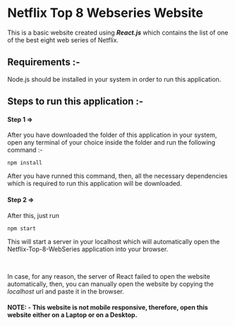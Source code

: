 # Netflix Top 8 Webseries Website

This is a basic website created using ***React.js*** which contains the list of one of the best eight web series of Netflix.

## Requirements :-
Node.js should be installed in your system in order to run this application.

## Steps to run this application :-
#### Step 1 =>
After you have downloaded the folder of this application in your system, open any terminal of your choice inside the folder and run the following command :-
```
npm install
```
After you have runned this command, then, all the necessary dependencies which is required to run this application will be downloaded.
#### Step 2 =>
After this, just run
```
npm start
```
This will start a server in your localhost which will automatically open the Netflix-Top-8-WebSeries application into your browser.

<br />

In case, for any reason, the server of React failed to open the website automatically, then, you can manually open the website by copying the *localhost* url and paste it in the browser.

#### NOTE: - This website is not mobile responsive, therefore, open this website either on a Laptop or on a Desktop.

